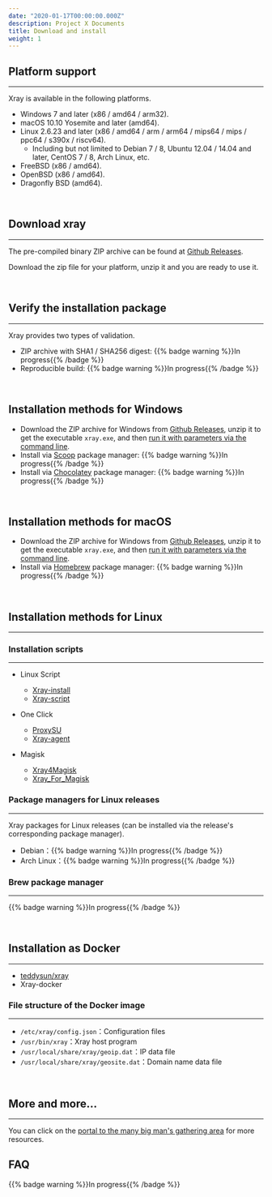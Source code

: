 ```yaml
---
date: "2020-01-17T00:00:00.000Z"
description: Project X Documents
title: Download and install
weight: 1
---
```


## Platform support

---

Xray is available in the following platforms.

- Windows 7 and later (x86 / amd64 / arm32).
- macOS 10.10 Yosemite and later (amd64).
- Linux 2.6.23 and later (x86 / amd64 / arm / arm64 / mips64 / mips / ppc64 / s390x / riscv64).
  - Including but not limited to Debian 7 / 8, Ubuntu 12.04 / 14.04 and later, CentOS 7 / 8, Arch Linux, etc.
- FreeBSD (x86 / amd64).
- OpenBSD (x86 / amd64).
- Dragonfly BSD (amd64).

<br />

## Download xray

---

The pre-compiled binary ZIP archive can be found at [Github Releases](https://github.com/xtls/Xray-core/releases).

Download the zip file for your platform, unzip it and you are ready to use it.

<br />

## Verify the installation package

---

Xray provides two types of validation.

- ZIP archive with SHA1 / SHA256 digest: {{% badge warning %}}In progress{{% /badge %}}
- Reproducible build: {{% badge warning %}}In progress{{% /badge %}}

<br />

## Installation methods for Windows

- Download the ZIP archive for Windows from [Github Releases](https://github.com/xtls/Xray-core/releases), unzip it to get the executable `xray.exe`, and then [run it with parameters via the command line](../command).
- Install via [Scoop](https://scoop.sh) package manager: {{% badge warning %}}In progress{{% /badge %}}
- Install via [Chocolatey](https://chocolatey.org) package manager: {{% badge warning %}}In progress{{% /badge %}}

<br />

## Installation methods for macOS

- Download the ZIP archive for Windows from [Github Releases](https://github.com/xtls/Xray-core/releases), unzip it to get the executable `xray.exe`, and then [run it with parameters via the command line](../command).
- Install via [Homebrew](https://brew.sh) package manager: {{% badge warning %}}In progress{{% /badge %}}

<br />

## Installation methods for Linux
---
### Installation scripts
---

- Linux Script
  - [Xray-install](https://github.com/XTLS/Xray-install)
  - [Xray-script](https://github.com/kirin10000/Xray-script)

- One Click
  - [ProxySU](https://github.com/proxysu/ProxySU)
  - [Xray-agent](https://github.com/mack-a/Xray-agent)

- Magisk
  - [Xray4Magisk](https://github.com/CerteKim/Xray4Magisk)
  - [Xray_For_Magisk](https://github.com/E7KMbb/Xray_For_Magisk)


### Package managers for Linux releases

---

Xray packages for Linux releases (can be installed via the release's corresponding package manager).

- Debian：{{% badge warning %}}In progress{{% /badge %}}
- Arch Linux：{{% badge warning %}}In progress{{% /badge %}}

### Brew package manager

---

{{% badge warning %}}In progress{{% /badge %}}

<br />

## Installation as Docker

---

- [teddysun/xray](https://hub.docker.com/r/teddysun/xray)
- Xray-docker
### File structure of the Docker image

---

- `/etc/xray/config.json`：Configuration files
- `/usr/bin/xray`：Xray host program
- `/usr/local/share/xray/geoip.dat`：IP data file
- `/usr/local/share/xray/geosite.dat`：Domain name data file

<br />

## More and more...

---

You can click on the [portal to the many big man's gathering area](../../links) for more resources.


## FAQ

{{% badge warning %}}In progress{{% /badge %}}
